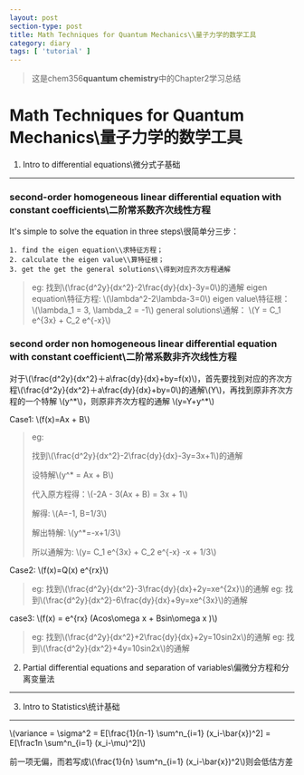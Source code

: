 ```yaml
---
layout: post
section-type: post
title: Math Techniques for Quantum Mechanics\\量子力学的数学工具
category: diary
tags: [ 'tutorial' ]
---
```

>这是chem356**quantum chemistry**中的Chapter2学习总结

Math Techniques for Quantum Mechanics\\量子力学的数学工具
======================================================
1. Intro to differential equations\\微分式子基础
------------------------------------------------------

### second-order homogeneous linear differential equation with constant coefficients\\二阶常系数齐次线性方程

It's simple to solve the equation in three steps\\很简单分三步：


	1. find the eigen equation\\求特征方程；
	2. calculate the eigen value\\算特征根；
	3. get the get the general solutions\\得到对应齐次方程通解

>eg:
找到\\(\frac{d^2y}{dx^2}-2\frac{dy}{dx}-3y=0\\)的通解
eigen equation\\特征方程:
\\(\lambda^2-2\lambda-3=0\\)
eigen value\\特征根：
\\(\lambda_1 = 3, \lambda_2 = -1\\)
general solutions\\通解：
\\(Y = C_1 e^{3x} + C_2 e^{-x}\\)

### second order non homogeneous linear differential equation with constant coefficient\\二阶常系数非齐次线性方程

对于\\(\frac{d^2y}{dx^2}＋a\frac{dy}{dx}+by=f(x)\\)，首先要找到对应的齐次方程\\(\frac{d^2y}{dx^2}＋a\frac{dy}{dx}+by=0\\)的通解\\(Y\\)，再找到原非齐次方程的一个特解 \\(y^\*\\)，则原非齐次方程的通解 \\(y=Y+y^*\\)

Case1: \\(f(x)=Ax + B\\)
>eg:
>
>找到\\(\frac{d^2y}{dx^2}-2\frac{dy}{dx}-3y=3x+1\\)的通解
>
>设特解\\(y^* = Ax + B\\)
>
>代入原方程得：\\(-2A - 3(Ax + B) = 3x + 1\\)
>
>解得: \\(A=-1, B=1/3\\)
>
>解出特解: \\(y^*=-x+1/3\\)
>
>所以通解为: \\(y= C_1 e^{3x} + C_2 e^{-x} -x + 1/3\\)

Case2: \\(f(x)=Q(x) e^{rx}\\)
>eg:
找到\\(\frac{d^2y}{dx^2}-3\frac{dy}{dx}+2y=xe^{2x}\\)的通解
>eg:
找到\\(\frac{d^2y}{dx^2}-6\frac{dy}{dx}+9y=xe^{3x}\\)的通解

case3: \\(f(x) = e^{rx} (Acos\omega x + Bsin\omega x )\\)

>eg:
找到\\(\frac{d^2y}{dx^2}+2\frac{dy}{dx}+2y=10sin2x\\)的通解
>eg:
找到\\(\frac{d^2y}{dx^2}+4y=10sin2x\\)的通解

2. Partial differential equations and separation of variables\\偏微分方程和分离变量法
------------------------------------------------------

3. Intro to Statistics\\统计基础
------------------------------------------------------

\\(variance = \sigma^2 = E[\frac{1}{n-1} \sum^n_{i=1} (x_i-\bar{x})^2] = E[\frac1n \sum^n_{i=1} (x_i-\mu)^2]\\)

前一项无偏，而若写成\\(\frac{1}{n} \sum^n_{i=1} (x_i-\bar{x})^2\\)则会低估方差

